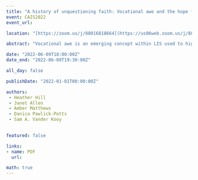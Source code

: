```yaml
---
title: "A history of unquestioning faith: Vocational awe and the hope for a future of “bad” librarianship"
event: CAIS2022
event_url: 

location: "[https://zoom.us/j/88016818664](https://us06web.zoom.us/j/88016818664?wd=bWlEMk1oZ3FyWTVFNXZISUh4dlZJdz09)"

abstract: "Vocational awe is an emerging concept within LIS used to highlight how narratives and metaphors involving professional self-reverence and sacredness serve to absolve librarianship of accountability for the complex and problematic legacies of institutional oppression and exploitation. This panel explores the vocational awe narrative and its implications for LIS research in two ways. First, by sharing panelists’ experiences and struggles with vocational awe and second, by engaging the LIS research community in appropriate responses to vocational awe, such as advocating for library workers and responsible allyship with marginalized groups."

date: "2022-06-09T18:00:00Z"
date_end: "2022-06-09T19:30:00Z"

all_day: false

publishDate: "2022-01-01T00:00:00Z"

authors:
 - Heather Hill
 - Janet Allen
 - Amber Matthews
 - Danica Pawlick-Potts
 - Sam A. Vander Kooy
 

featured: false

links:
- name: PDF
  url:

math: true
---
```


